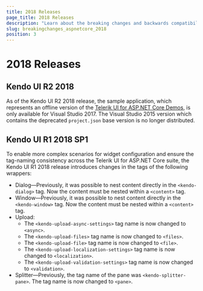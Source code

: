 ```yaml
---
title: 2018 Releases
page_title: 2018 Releases
description: "Learn about the breaking changes and backwards compatibility released by {{ site.product }} in 2018."
slug: breakingchanges_aspnetcore_2018
position: 3
---
```


# 2018 Releases

## Kendo UI R2 2018

As of the Kendo UI R2 2018 release, the sample application, which represents an offline version of the [Telerik UI for ASP.NET Core Demos](https://demos.telerik.com/aspnet-core), is only available for Visual Studio 2017. The Visual Studio 2015 version which contains the deprecated `project.json` base version is no longer distributed.

## Kendo UI R1 2018 SP1

To enable more complex scenarios for widget configuration and ensure the tag-naming consistency across the Telerik UI for ASP.NET Core suite, the Kendo UI R1 2018 release introduces changes in the tags of the following wrappers:

* Dialog&mdash;Previously, it was possible to nest content directly in the `<kendo-dialog>` tag. Now the content must be nested within a `<content>` tag.
* Window&mdash;Previously, it was possible to nest content directly in the `<kendo-window>` tag. Now the content must be nested within a `<content>` tag.
* Upload:
  * The `<kendo-upload-async-settings>` tag name is now changed to `<async>`.
  * The `<kendo-upload-files>` tag name is now changed to `<files>`.
  * The `<kendo-upload-file>` tag name is now changed to `<file>`.
  * The `<kendo-upload-localization-settings>` tag name is now changed to `<localization>`.
  * The `<kendo-upload-validation-settings>` tag name is now changed to `<validation>`.
* Splitter&mdash;Previously, the tag name of the pane was `<kendo-splitter-pane>`. The tag name is now changed to `<pane>`.

